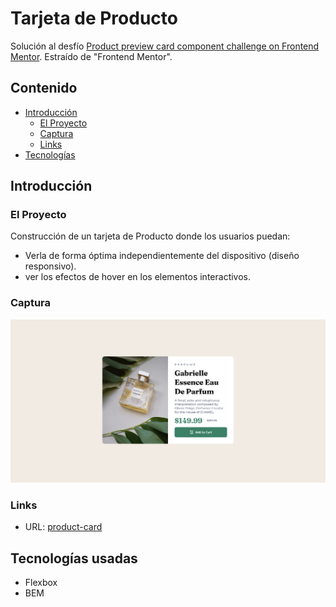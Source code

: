# Tarjeta de Producto

Solución al desfío [Product preview card component challenge on Frontend Mentor](https://www.frontendmentor.io/challenges/product-preview-card-component-GO7UmttRfa). Estraído de "Frontend Mentor".

## Contenido

- [Introducción](#introducción)
  - [El Proyecto](#el-proyecto)
  - [Captura](#captura)
  - [Links](#links)
- [Tecnologías](#tecnologías-usadas)

## Introducción

### El Proyecto

Construcción de un tarjeta de Producto donde los usuarios puedan:

- Verla de forma óptima independientemente del dispositivo (diseño responsivo).
- ver los efectos de hover en los elementos interactivos.

### Captura

![](./images/screenshot.png)

### Links

- URL: [product-card](https://jcarloscab.github.io/product-card/)

## Tecnologías usadas

- Flexbox
- BEM
